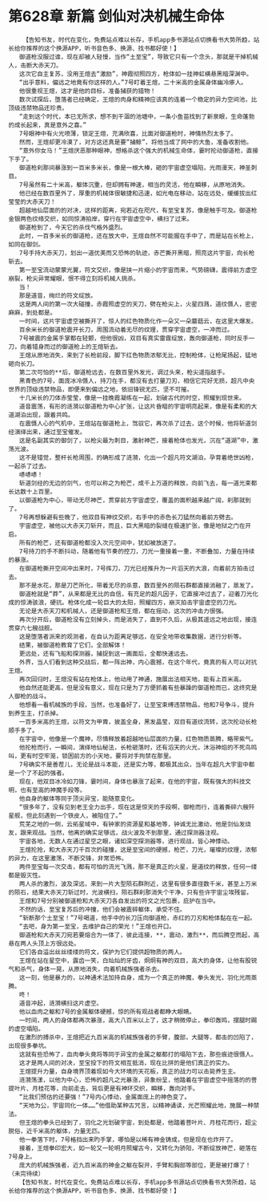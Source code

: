 # 第628章 新篇 剑仙对决机械生命体
        【告知书友，时代在变化，免费站点难以长存，手机app多书源站点切换看书大势所趋，站长给你推荐的这个换源APP，听书音色多、换源、找书都好使！】
       御道枪没服过谁，现在却被人轻慢，当作“土至宝”，导致它只有一个念头，那就是干掉机械人，击断大赤天刀。
       这次它自主复苏，没用王煊去“激励”，神霞彻照四方，枪体如一挂神虹横悬黑暗深渊中。
       “出乎意料，偏远之地竟有你这样的人。”7号盯着王煊，二十米高的金属身体幽冷瘆人。
       他很重视王煊，这才是他的目标，准备捕获的猎物！
       数次试探后，堕落者已经确定，王煊的肉身和精神应该真的连着一个稳定的异力空间池，比顶级违禁物品还珍贵。
       “走到这个时代，本已无所求，想不到干涸的池塘中，一条小鱼苗找到了新泉眼，生命蓬勃的成长起来，真是意外之喜。”
       7号眼神中有火光喷薄，锁定王煊，充满欣喜，比面对御道枪时，神情热烈太多了。
       然而，王煊却更冷漠了，对方这还真是要“捕鲸”，将他当成了网中的大鱼，准备收割他。
       “意外你女马！”王煊厌恶那种眼神，想格杀这个强大的机械生命体，霎时抡动御道枪，直接下手了。
       御道枪刹那间暴涨到一百米多米长，像是一根大棒，砸的宇宙虚空塌陷，光雨漫天，神圣刺目。
       7号虽然有二十米高，躯体沉重，但却拥有神速，相当的灵活，他在瞬移，从原地消失。
       他已经在数百里外了，厚重的机械体很敏捷和迅速，如光电在移动，站在远处，缓缓拔出红莹莹的大赤天刀！
       超越地仙层面的的对决，这样的距离，宛若近在咫尺，有至宝复苏，像是触手可及。御道枪金银两色纹络交织，如同惊涛拍岸，穿行在宇宙虚空中，横扫了过来。
       御道枪到了，今天它的杀伐气格外盛烈。
       此时，一百多米长的御道枪，还在放大中，王煊自然不可能握在手中了，而是站在长枪上，如同在御剑。
       7号手持大赤天刀，划出一道优美而又恐怖的轨迹，赤芒撕开黑暗，照亮这片宇宙，向长枪斩去。
       第一至宝流动蒙蒙光翼，符文交织，像是挟一片缩小的宇宙而来，气势磅礴，震得前方虚空崩裂，枪尖异常耀眼，恨不得立刻将机械人挑杀。
       当！
       那是道音，绚烂的符文绽放。
       这是两人间的第一次大碰撞，赤霞照虚空的天刀，劈在枪尖上，火星四溅，道纹慑人，密密麻麻，到处都是。
       一时间，这片宇宙虚空被撕开了，惊人的红色物质化作一朵又一朵蘑菇云，在这里大爆发。
       百余米长的御道枪震开长刀，周围流动着无尽的纹理，贯穿宇宙虚空，一冲而过。
       7号被震的金属手掌都在轻颤，但他很凶，双目有真实雷霆绽放，轰向御道枪，同时反手一刀，向着错身而过的御道枪上的王煊斩去。
       王煊从原地消失，来到了长枪前段，脚下红色物质浓郁无比，控制枪体，让枪尾扬起，猛地砸向长刀。
       第二次可怕的**后，御道枪远去，在数百里外发光，调过头来，枪尖遥指敌手。
       黑青色的7号，面庞冰冷慑人，持刀在手，都没有去打量刀刃，相信它完好无损，超凡中央世界的顶级违禁物品，即便来到偏远之地，依旧锋锐无匹，坚不可摧。
       十几米长的刀体赤莹莹，像是一挂晚霞凝练在一起，划破古代的时空，照耀到现世来。
       道音震荡，有形的涟漪以御道枪为中心扩张，让这片昏暗的宇宙明亮起来，像是有柔和的大道湖泊出现，跟着共鸣。
       在震慑人心的气机中，王煊站在御道枪上，驾驭它，再次杀了过去，这个时候，他将斩道剑经演绎出来，通过至宝催发。
       这是名副其实的御剑了，以枪尖最为刺目，激射神芒，接着枪体也发光，沉在“道湖”中，激荡光波。
       这不是错觉，整杆长枪周围，的确形成了涟漪，化出一个超凡符文湖泊，孕育着绝世凶枪，一起杀了过去。
       哧哧哧！
       斩道剑经的无边的剑气，也可以称之为枪芒，成千上万道的释放，向前飞去，每一道光束都长达数十上百里。
       以御道枪为中心，带动无尽神芒，贯穿前方宇宙虚空，覆盖的面积越来越广阔，刹那就到了。
       7号再想躲避有些晚了，他双目有神纹交织，右手中的赤色长刀猛然向着前方劈去。
       宇宙虚空，被他以大赤天刀斩开，而且，巨大黑暗的裂缝在极速扩张，像是地狱之门在开启。
       所有的枪芒，还有御道枪都没入次元空间中，犹如被放逐了。
       7号持刀的手不断抖动，随着他有节奏的控刀，刀光一重接着一重，不断叠加，力量在持续的暴涨。
       在御道枪撕开空间冲出来时，7号挥刀，刀光已经推升为一片滔天的大浪，向着前方拍击过去。
       那不是水花，那是刀芒所化，带着无尽的杀意，数百里外的陨石群都直接消融了，蒸发了。
       御道枪就是“莽”，从来都是无比的自信，有充足的超凡因子，它直接冲过去了，迎着刀光化成的惊涛骇浪，硬抗。枪体化成一轮巨大的太阳，照耀四方，崩灭拍击宇宙虚空的刀光。
       无论是大赤天刀和机械人，还是御道枪和王煊，都在摇动，这次的冲击力很强。
       再次分开后，御道枪没有立刻掉头，而是消失了，直到不久后，从极其遥远之地出现，接连贯穿六七艘战舰。
       这是堕落者派来的观测者，在自认为距离足够远，在安全地带收集数据，进行分析等。
       结果，被御道枪教育了它们，全部解体！
       更远处，还有飞船和探测器，捕捉到这一画面后，全都快速远去。
       外界，当人们看到这种交战后，都一阵出神，内心震撼，在这个年代，竟真的有人可以对抗王煊。
       再次回归时，王煊没有站在枪体上，他动用了神通，施展出法相天地，能有上百米高。
       他自然还能更高，但是没有意义，现在只是为了方便抓着有些暴躁的御道枪而已，这终究是人御枪的战斗。
       他想看一看机械族的手段，当然，也准备好了，让至宝束缚违禁物品，他和7号争斗，提升到养生主，打杀掉。
       一百多米高的王煊，以符文为甲胄，披盖全身，黑发晶莹，双目有道纹流转，这次抡动长枪顺手多了。
       在宇宙中，他像是一个魔神，尽情释放着超越地仙层面的力量，红色物质蒸腾，略带紫气。
       他抡枪而行，一瞬间，演绎地仙秘法，长枪砸落时，还有滔天的火光，沐浴神焰的不死鸟鸣叫，更有时空牢笼，锁困前方的小天地，要将对手拘禁在那里。
       7号确实不是善茬儿，无论是战斗本能，还是实力等，都极其出众，当年在超凡大宇宙中都是一个了不起的强者。
       现在，他双目冰冷如刀锋，霎时间，身体也暴涨了起来，在他的宇宙，既有强大的科技文明，也有至高的神魔手段等。
       他自身的躯体等同于顶尖异宝，能随意变化。
       “很多年了，没有见到老王全力出手，现在这是惊天的手段啊，御枪而行，连着撕碎六艘歼星舰，但此刻遇到一个铁皮人，被阻住了。”
       荒芜之地的一侧，云拓星域中，有钟家的资源星和基地等，钟诚无比激动，他是剑仙发烧友，跟来观战。当然，他离的确实足够远，战火波及不到那里，通过探测器注视。
       宇宙各地，无数人在通过星空之眼，诸如深空探测器等，进行观战，皆心神悸动。
       王煊抡抢，和大赤天刀千百次的碰撞，这是至宝间的硬撼，枪芒，刀光，璀璨的纹理，浓郁的异力，在这里激荡，不断交锋，非常恐怖。
       两件至宝每一次交击，都有可怕的流光飞溅，那不是真正的火星，是道纹的释放，任何一缕都是毁灭性。
       两人杀的激烈，波及深远，来到一片大型陨石群附近，这里有很多直径数千米，甚至上万米的陨石，结果大赤天刀斩过时，光波横扫，陨石群刹那消失个干净，只有些许宇宙尘埃残留。
       王煊和7号分别被御道枪和大赤天刀各自发出的符文之光包裹，庇护在当中。
       不然的话，至宝复苏后的冲撞，他们会被震碎躯体，承受不住。
       “斩断那个土至宝！”7号喝道，他手中的长刀压向御道枪，赤红的刀刃和枪体黏在在一起。
       “去吧，身为第一至宝，去维护自己的荣光！”王煊也开口。
       御道枪和大赤天刀宛若要熔合为一体了，彼此连接，**，震动，激烈**，而后腾空而起，高悬在两人头顶上方很远处。
       它们各自溢出丝丝缕缕的符文，保护为它们提供超物质的两人。
       王煊在站在星空中，露齿一笑，白灿灿的牙齿，炯炯有神的双目，高大的身体，让他有股锐气和杀气，身体一晃，从原地消失，向着机械族强者杀去。
       这一刻，他是暴力的，以神通术法加持自身，成为一个真正的神魔，拳头发光，羽化光雨蒸腾。
       咚！
       道音冲起，涟漪横扫这片虚空。
       他以血肉之躯和7号的金属躯体硬撼，惊的所有观战者都睁大眼睛。
       一时间，两人的身体都再次暴涨，高大八百米以上了，这才稍微停止，拳印轰鸣，摆腿时踢的虚空塌陷。
       在激烈的搏杀中，王煊把近九百米高的机械族强者的手臂，腹部，大腿等，都击的凹陷了，出现很多拳坑。
       这就有些恐怖了，血肉拳头竟将等同于异宝的金属之躯都打的塌陷下去，那些痕迹很慑人。
       这才是两人间的对决，至宝投下的符文相互抵消，现在比拼的是他们真正的实力。
       王煊提升力量，自身境界顶着现如今大环境的天花板，真正的战力可以击毙养生主。
       涟漪荡漾，以他为中心，恐怖的超凡之光暴涨，异象纷呈，他踏着在宇宙虚空中摇落的的菩提叶片、月桂花等，向前走去，背后更是有神环交织，瞬移，轰向对手。
       “比我们预估的还要强！”7号内心悸动，金属面庞上的神色变了。
       “天地为公，宇宙同化一体……”他借助某种古咒言，以精神诵读，光芒照耀此地，施展一种禁法。
       但王煊的拳头已经到了，羽化之光划破宇宙，到处都是，他踏着菩叶片、月桂花而行，超尘脱俗，近千米高的躯体，力量无匹。
       他一拳落下时，7号格挡出来旳手掌，哪怕是以稀有神金铸成，但是现在也炸开了。
       接着，王煊拳印宏大，如一轮又一轮明月照耀古今，又转化为骄阳，不断绽放神芒，砸落在7号身上。
       庞大的机械族强者，近九百米高的神金之躯在裂开，手臂和胸部等部位，更是被打爆了！（未完待续）
       【告知书友，时代在变化，免费站点难以长存，手机app多书源站点切换看书大势所趋，站长给你推荐的这个换源APP，听书音色多、换源、找书都好使！】